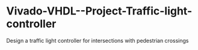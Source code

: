 # Vivado-VHDL--Project-Traffic-light-controller
Design a traffic light controller for intersections with pedestrian crossings
